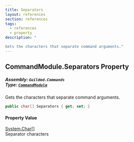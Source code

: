 ```yaml
---
title: Separators
layout: references
section: references
tags:
  - references
  - property
description: "

Gets the characters that separate command arguments."
---
```


## CommandModule.Separators Property
##### **Assembly:** `Guilded.Commands`<br/>**Type:** [`CommandModule`](CommandModule 'Guilded.Commands.CommandModule')

Gets the characters that separate command arguments.

```csharp
public char[] Separators { get; set; }
```

#### Property Value
[System.Char](https://docs.microsoft.com/en-us/dotnet/api/System.Char 'System.Char')[[]](https://docs.microsoft.com/en-us/dotnet/api/System.Array 'System.Array')  
Separator characters
